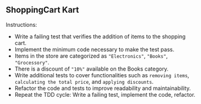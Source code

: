 ## ShoppingCart Kart

Instructions:

- Write a failing test that verifies the addition of items to the shopping cart.
- Implement the minimum code necessary to make the test pass.
- Items in the store are categorized as `"Electronics"`, `"Books"`, `"Grocessory"`.
- There is a discount of `"10%"` available on the Books category.
- Write additional tests to cover functionalities such as `removing items`, `calculating the total price`, and `applying discounts`.
- Refactor the code and tests to improve readability and maintainability.
- Repeat the TDD cycle: Write a failing test, implement the code, refactor.
